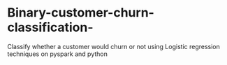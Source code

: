 # Binary-customer-churn-classification-
Classify whether a customer would churn or not using Logistic regression techniques on pyspark and python
